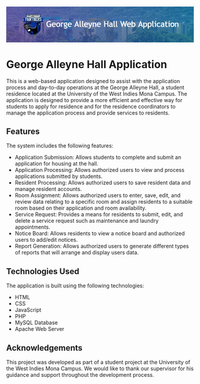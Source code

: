 
![Logo](https://raw.githubusercontent.com/KareemEllis/SWEN_Project/main/images/Branding/repoBanner.jpg)


# George Alleyne Hall Application

This is a web-based application designed to assist with the application process and day-to-day operations at the George Alleyne Hall, a student residence located at the University of the West Indies Mona Campus. The application is designed to provide a more efficient and effective way for students to apply for residence and for the residence coordinators to manage the application process and provide services to residents.



## Features
The system includes the following features:
- Application Submission: Allows students to complete and submit an application for housing at the hall.
- Application Processing: Allows authorized users to view and process applications submitted by students.
- Resident Processing: Allows authorized users to save resident data and manage resident accounts.
- Room Assignment: Allows authorized users to enter, save, edit, and review data relating to a specific room and assign residents to a suitable room based on their application and room availability.
- Service Request: Provides a means for residents to submit, edit, and delete a service request such as maintenance and laundry appointments.
- Notice Board: Allows residents to view a notice board and authorized users to add/edit notices.
- Report Generation: Allows authorized users to generate different types of reports that will arrange and display users data.

## Technologies Used
The application is built using the following technologies:
- HTML
- CSS
- JavaScript
- PHP
- MySQL Database
- Apache Web Server
## Acknowledgements

This project was developed as part of a student project at the University of the West Indies Mona Campus. We would like to thank our supervisor for his guidance and support throughout the development process.

